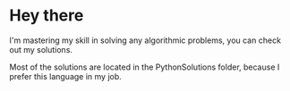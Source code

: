 # Hey there

I'm mastering my skill in solving any algorithmic problems, you can check out my solutions.

Most of the solutions are located in the PythonSolutions folder, because I prefer this language in my job.
